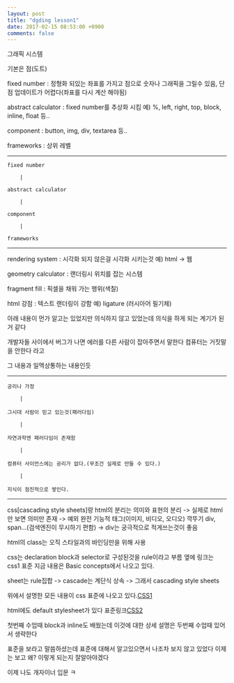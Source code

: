```yaml
---
layout: post
title: "dgding lesson1"
date: 2017-02-15 08:53:00 +0900
comments: false
---
```


그래픽 시스템

기본은 점(도트) 

fixed number : 정형화 되있는 좌표를 가지고 점으로 숫자나 그래픽을 그릴수 있음, 단점 업데이트가 어렵다(좌표를 다시 계산 해야됨)

abstract calculator : fixed number를 추상화 시킴 예) %, left, right, top, block, inline, float 등..

component : button, img, div, textarea 등..

frameworks : 상위 레벨

 
---


	fixed number

		|

	abstract calculator

		|

	component

		|

	frameworks

	
	
---


rendering system : 시각화 되지 않은걸 시각화 시키는것 예) html -> 웹

geometry calculator : 랜더링시 위치를 잡는 시스템

fragment fill : 픽셀을 채워 가는 행위(색칠)

html 강점 : 텍스트 랜더링이 강함 예) ligature (러시아어 필기체)

아래 내용이 먼가 알고는 있었지만 의식하지 않고 있었는데 의식을 하게 되는 계기가 된거 같다

개발자들 사이에서 버그가 나면 에러를 다른 사람이 잡아주면서 말한다 컴퓨터는 거짓말을 안한다 라고 

그 내용과 일맥상통하는 내용인듯

---

	공리나 가정 

		|
	
	그시대 사람이 믿고 있는것(패러다임)

		|
	
	자연과학엔 패러다임이 존재함 
	
		|
	
	컴퓨터 사이언스에는 공리가 없다.(무조건 실제로 만들 수 있다.)

		|
	
	지식이 점진적으로 쌓인다.


---

css[cascading style sheets]랑 html의 분리는 의미와 표현의 분리 -> 실제로 html만 보면 의미만 존재 -> 예외 완전 기능적 태그(이미지, 비디오, 오디오) 깍뚜기 div, span…(검색엔진이 무시하기 편함) -> div는 궁극적으로 적게쓰는것이 좋음

html의 class는 오직 스타일과의 바인딩만을 위해 사용

css는 declaration block과 selector로 구성된것을 rule이라고 부름 옆에 링크는 css1 표준 지금 내용은 Basic concepts에서 나오고 있다.

sheet는 rule집합 -> cascade는 계단식 상속 -> 그래서 cascading style sheets 

위에서 설명한 모든 내용이 css 표준에 나오고 있다.[CSS1](https://www.w3.org/TR/2008/REC-CSS1-20080411/)

html에도 default stylesheet가 있다 표준링크[CSS2](https://www.w3.org/TR/CSS2/sample.html)

첫번째 수업때 block과 inline도 배웠는데 이것에 대한 상세 설명은 두번째 수업때 있어서 생략한다

표준을 보라고 말씀하셨는데 표준에 대해서 알고있으면서 나조차 보지 않고 있었다 이제는 보고 왜? 이렇게 되는지 잘알아야겠다 

이제 나도 개자이너 입문 ㅋ



